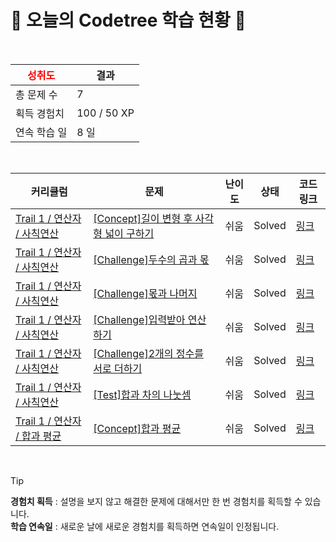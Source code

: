 # 🌲 오늘의 Codetree 학습 현황 🌲

<br />

| <span style="color:red;display:block;text-align:center;"> **성취도**</span> | 결과 |
|---|---|
| 총 문제 수 | 7 |
| 획득 경험치 | 100 / 50 XP |
| 연속 학습 일 | 8 일 |

<br />

|커리큘럼|문제|난이도|상태|코드 링크|
|---|---|---|---|---|
|[Trail 1 / 연산자 / 사칙연산](https://www.codetree.ai/trail-info/novice-low/)|[[Concept]길이 변형 후 사각형 넓이 구하기](https://www.codetree.ai/trails/complete/curated-cards/intro-square-width-after-length-change/)|쉬움|Solved|[링크](https://github.com/leejuyeon7852/Codetree/blob/main/250927/%EA%B8%B8%EC%9D%B4%20%EB%B3%80%ED%98%95%20%ED%9B%84%20%EC%82%AC%EA%B0%81%ED%98%95%20%EB%84%93%EC%9D%B4%20%EA%B5%AC%ED%95%98%EA%B8%B0/square-width-after-length-change.py)|
|[Trail 1 / 연산자 / 사칙연산](https://www.codetree.ai/trail-info/novice-low/)|[[Challenge]두수의 곱과 몫](https://www.codetree.ai/trails/complete/curated-cards/challenge-multiple-and-quotient-of-two-numbers/)|쉬움|Solved|[링크](https://github.com/leejuyeon7852/Codetree/blob/main/250927/%EB%91%90%EC%88%98%EC%9D%98%20%EA%B3%B1%EA%B3%BC%20%EB%AA%AB/multiple-and-quotient-of-two-numbers.py)|
|[Trail 1 / 연산자 / 사칙연산](https://www.codetree.ai/trail-info/novice-low/)|[[Challenge]몫과 나머지](https://www.codetree.ai/trails/complete/curated-cards/challenge-quotient-remainder/)|쉬움|Solved|[링크](https://github.com/leejuyeon7852/Codetree/blob/main/250927/%EB%AA%AB%EA%B3%BC%20%EB%82%98%EB%A8%B8%EC%A7%80/quotient-remainder.py)|
|[Trail 1 / 연산자 / 사칙연산](https://www.codetree.ai/trail-info/novice-low/)|[[Challenge]입력받아 연산하기](https://www.codetree.ai/trails/complete/curated-cards/challenge-take-input-and-operate/)|쉬움|Solved|[링크](https://github.com/leejuyeon7852/Codetree/blob/main/250927/%EC%9E%85%EB%A0%A5%EB%B0%9B%EC%95%84%20%EC%97%B0%EC%82%B0%ED%95%98%EA%B8%B0/take-input-and-operate.py)|
|[Trail 1 / 연산자 / 사칙연산](https://www.codetree.ai/trail-info/novice-low/)|[[Challenge]2개의 정수를 서로 더하기](https://www.codetree.ai/trails/complete/curated-cards/challenge-add-two-integers-each-other/)|쉬움|Solved|[링크](https://github.com/leejuyeon7852/Codetree/blob/main/250927/2%EA%B0%9C%EC%9D%98%20%EC%A0%95%EC%88%98%EB%A5%BC%20%EC%84%9C%EB%A1%9C%20%EB%8D%94%ED%95%98%EA%B8%B0/add-two-integers-each-other.py)|
|[Trail 1 / 연산자 / 사칙연산](https://www.codetree.ai/trail-info/novice-low/)|[[Test]합과 차의 나눗셈](https://www.codetree.ai/trails/complete/curated-cards/test-divide-of-sum-and-sub/)|쉬움|Solved|[링크](https://github.com/leejuyeon7852/Codetree/blob/main/250927/%ED%95%A9%EA%B3%BC%20%EC%B0%A8%EC%9D%98%20%EB%82%98%EB%88%97%EC%85%88/divide-of-sum-and-sub.py)|
|[Trail 1 / 연산자 / 합과 평균](https://www.codetree.ai/trail-info/novice-low/)|[[Concept]합과 평균](https://www.codetree.ai/trails/complete/curated-cards/intro-sum-and-avg/)|쉬움|Solved|[링크](https://github.com/leejuyeon7852/Codetree/blob/main/250927/%ED%95%A9%EA%B3%BC%20%ED%8F%89%EA%B7%A0/sum-and-avg.py)|


<br />

> [!TIP]
> **경험치 획득** : 설명을 보지 않고 해결한 문제에 대해서만 한 번 경험치를 획득할 수 있습니다.  
> **학습 연속일** : 새로운 날에 새로운 경험치를 획득하면 연속일이 인정됩니다.

